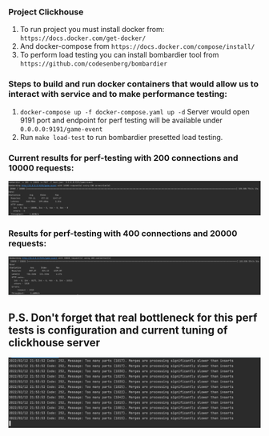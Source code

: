 ### Project Clickhouse
1. To run project you must install docker from: `https://docs.docker.com/get-docker/`
2. And docker-compose from `https://docs.docker.com/compose/install/`
3. To perform load testing you can install bombardier tool from `https://github.com/codesenberg/bombardier`


### Steps to build and run docker containers that would allow us to interact with service and to make performance testing:
 1. `docker-compose up -f docker-compose.yaml up -d` Server would open 9191 port and endpoint for perf testing will be available under `0.0.0.0:9191/game-event`
 2. Run `make load-test` to run bombardier presetted load testing.

### Current results for perf-testing with 200 connections and 10000 requests:
![load_test_200.png](load_test_200.png)
### Results for perf-testing with 400 connections and 20000 requests:
![load_test_400.png](load_test_400.png)

## P.S. Don't forget that real bottleneck for this perf tests is configuration and current tuning of clickhouse server
![clickhouse_errors.png](clickhouse_errors.png)